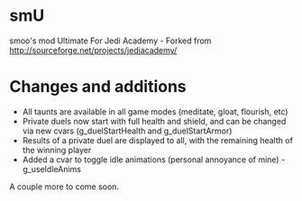 # smU
smoo's mod Ultimate For Jedi Academy - Forked from http://sourceforge.net/projects/jediacademy/
# Changes and additions

* All taunts are available in all game modes (meditate, gloat, flourish, etc)
* Private duels now start with full health and shield, and can be changed via new cvars (g_duelStartHealth and g_duelStartArmor)
* Results of a private duel are displayed to all, with the remaining health of the winning player
* Added a cvar to toggle idle animations (personal annoyance of mine) - g_useIdleAnims

A couple more to come soon.
